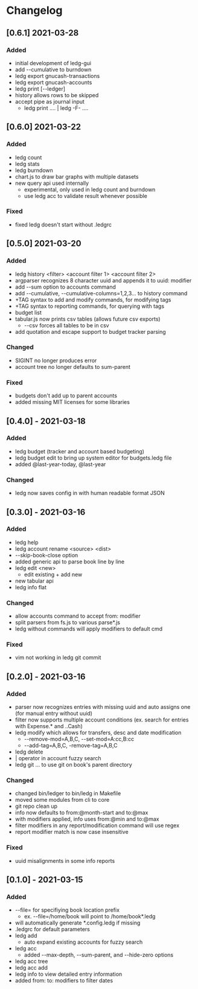  
# Changelog

## [0.6.1] 2021-03-28
### Added
- initial development of ledg-gui
- add --cumulative to burndown
- ledg export gnucash-transactions
- ledg export gnucash-accounts
- ledg print \[\-\-ledger\]
- history allows rows to be skipped
- accept pipe as journal input
  - ledg print .... | ledg -F- ....

## [0.6.0] 2021-03-22
### Added
- ledg count
- ledg stats
- ledg burndown
- chart.js to draw bar graphs with multiple datasets
- new query api used internally
  - experimental, only used in ledg count and burndown
  - use ledg acc to validate result whenever possible

### Fixed
- fixed ledg doesn't start without .ledgrc

## [0.5.0] 2021-03-20
### Added
- ledg history \<filter\> \<account filter 1\>  \<account filter 2\>
- argparser recognizes 8 character uuid and appends it to uuid: modifier
- add --sum option to accounts command
- add --cumulative, --cumulative-columns=1,2,3... to history command
- +TAG syntax to add and modify commands, for modifying tags
- +TAG syntax to reporting commands, for querying with tags
- budget list
- tabular.js now prints csv tables (allows future csv exports)
  - --csv forces all tables to be in csv
- add quotation and escape support to budget tracker parsing

### Changed
- SIGINT no longer produces error
- account tree no longer defaults to sum-parent

### Fixed
- budgets don't add up to parent accounts
- added missing MIT licenses for some libraries

## [0.4.0] - 2021-03-18
### Added
- ledg budget (tracker and account based budgeting)
- ledg budget edit to bring up system editor for budgets.ledg file
- added @last-year-today, @last-year

### Changed
- ledg now saves config in with human readable format JSON


## [0.3.0] - 2021-03-16
### Added
- ledg help
- ledg account rename \<source\> \<dist\>
- \--skip-book-close option
- added generic api to parse book line by line
- ledg edit \<new\>
  - edit existing + add new
- new tabular api
- ledg info flat

### Changed
- allow accounts command to accept from: modifier
- split parsers from fs.js to various parse*.js
- ledg without commands will apply modifiers to default cmd

### Fixed
- vim not working in ledg git commit


## [0.2.0] - 2021-03-16
### Added
- parser now recognizes entries with missing uuid
  and auto assigns one (for manual entry without uuid)
- filter now supports multiple account conditions 
  (ex. search for entries with Expense.* and ..Cash)
- ledg modify which allows for transfers, desc and
  date modification
  - \--remove-mod=A,B,C, --set-mod=A:cc,B:cc
  - \--add-tag=A,B,C, \-remove-tag=A,B,C
- ledg delete
- \| operator in account fuzzy search
- ledg git ... to use git on book's parent directory

### Changed
- changed bin/ledger to bin/ledg in Makefile
- moved some modules from cli to core
- git repo clean up
- info now defaults to from:@month-start and to:@max
- with modifiers applied, info uses from:@min and to:@max
- filter modifiers in any report/modification command will use regex
- report modifier match is now case insensitive

### Fixed
- uuid misalignments in some info reports


## [0.1.0] - 2021-03-15
### Added
- \-\-file= for specifiying book location prefix
  - ex. --file=/home/book will point to /home/book*.ledg
- will automatically generate *.config.ledg if missing
- .ledgrc for default parameters
- ledg add
  - auto expand existing accounts for fuzzy search
- ledg acc
  - added --max-depth, --sum-parent, and --hide-zero options
- ledg acc tree
- ledg acc add
- ledg info to view detailed entry information
- added from: to: modifiers to filter dates
